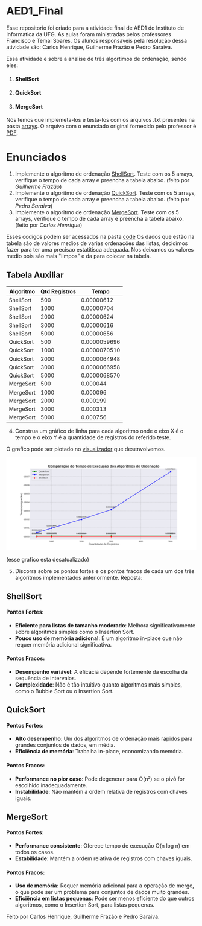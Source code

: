 # AED1_Final
Esse repositorio foi criado para a atividade final de AED1 do Instituto de Informatica da UFG. As aulas foram ministradas pelos professores Francisco e Temal Soares. Os alunos responsaveis pela resolução dessa atividade são: Carlos Henrique, Guilherme Frazão e Pedro Saraiva.

Essa atividade e sobre a analise de três algortimos de ordenação, sendo eles:

1. #### ShellSort
2. #### QuickSort
3. #### MergeSort

Nós temos que implemeta-los e testa-los com os arquivos .txt presentes na pasta [arrays](arrays/).
O arquivo com o enunciado original fornecido pelo professor é [PDF](TRAB_FINAL.pdf).

# Enunciados

1. Implemente o algoritmo de ordenação [ShellSort](code/shellSort.c). Teste com os 5 arrays, verifique o tempo de cada array e preencha a tabela abaixo. (feito por *Guilherme Frazão*)
2. Implemente o algoritmo de ordenação [QuickSort](code/quickSort.c). Teste com os 5 arrays, verifique o tempo de cada array e preencha a tabela abaixo. (feito por *Pedro Saraiva*)
3. Implemente o algoritmo de ordenação [MergeSort](code/mergeSort.c). Teste com os 5 arrays, verifique o tempo de cada array e preencha a tabela abaixo. (feito por *Carlos Henrique*)

Esses codigos podem ser acessados na pasta [code](code/)
Os dados que estão na tabela são de valores medios de varias ordenações das listas, decidimos fazer para ter uma precisao estatitisca adequada. Nos deixamos os valores medio pois são mais "limpos" e da para colocar na tabela.

## Tabela Auxiliar

| Algoritmo | Qtd Registros | Tempo |
|-----------|---------------|-------|
| ShellSort | 500           |0.00000612|
| ShellSort | 1000          |0.00000704|
| ShellSort | 2000          |0.00000624|
| ShellSort | 3000          |0.00000616|
| ShellSort | 5000          |0.00000656|
| QuickSort | 500           |0.0000059696|
| QuickSort | 1000          |0.0000070510|
| QuickSort | 2000          |0.0000064948|
| QuickSort | 3000          |0.0000066958|
| QuickSort | 5000          |0.0000068570|
| MergeSort | 500           |0.000044|
| MergeSort | 1000          |0.000096|
| MergeSort | 2000          |0.000199|
| MergeSort | 3000          |0.000313|
| MergeSort | 5000          |0.000756|


4. Construa um gráfico de linha para cada algoritmo onde o eixo X é o tempo e o eixo Y é a quantidade de registros do referido teste.

O grafico pode ser plotado no [visualizador](visualizador_tempo.py) que desenvolvemos.

![Grafico dos tempo dos algoritmos de ordenação](graph.png)

(esse grafico esta desatualizado)

5. Discorra sobre os pontos fortes e os pontos fracos de cada um dos três algoritmos implementados anteriormente. 
Reposta:

## ShellSort

#### Pontos Fortes:

- **Eficiente para listas de tamanho moderado**: Melhora significativamente sobre algoritmos simples como o Insertion Sort.
- **Pouco uso de memória adicional**: É um algoritmo in-place que não requer memória adicional significativa.

#### Pontos Fracos:

- **Desempenho variável**: A eficácia depende fortemente da escolha da sequência de intervalos.
- **Complexidade**: Não é tão intuitivo quanto algoritmos mais simples, como o Bubble Sort ou o Insertion Sort.

## QuickSort

#### Pontos Fortes:

- **Alto desempenho**: Um dos algoritmos de ordenação mais rápidos para grandes conjuntos de dados, em média.
- **Eficiência de memória**: Trabalha in-place, economizando memória.

#### Pontos Fracos:

- **Performance no pior caso**: Pode degenerar para O(n²) se o pivô for escolhido inadequadamente.
- **Instabilidade**: Não mantém a ordem relativa de registros com chaves iguais.

## MergeSort

#### Pontos Fortes:

- **Performance consistente**: Oferece tempo de execução O(n log n) em todos os casos.
- **Estabilidade**: Mantém a ordem relativa de registros com chaves iguais.

#### Pontos Fracos:

- **Uso de memória:** Requer memória adicional para a operação de merge, o que pode ser um problema para conjuntos de dados muito grandes.
- **Eficiência em listas pequenas**: Pode ser menos eficiente do que outros algoritmos, como o Insertion Sort, para listas pequenas.



Feito por Carlos Henrique, Guilherme Frazão e Pedro Saraiva.
